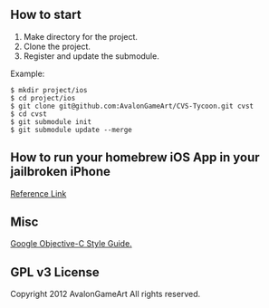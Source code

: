 How to start
------------

1. Make directory for the project.
2. Clone the project.
3. Register and update the submodule.

Example:

	$ mkdir project/ios
	$ cd project/ios
	$ git clone git@github.com:AvalonGameArt/CVS-Tycoon.git cvst
	$ cd cvst
	$ git submodule init
	$ git submodule update --merge

How to run your homebrew iOS App in your jailbroken iPhone
----------------------------------------------------------

[Reference Link](https://github.com/zhangjiji/SpaceViking/wiki/How-to-make-app-for-jailbroken-iPhone%283gs%2Cios5%2Cjailbroken%2Cunlock%29-on-Mac%28Lion%2Cxcode4.2%29)

Misc
----

[Google Objective-C Style Guide.](http://google-styleguide.googlecode.com/svn/trunk/objcguide.xml)


GPL v3 License
-------

Copyright 2012 AvalonGameArt All rights reserved.
